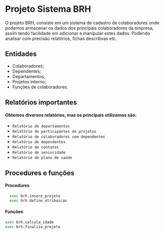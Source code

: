 
# Projeto Sistema BRH

O projeto BRH, consiste em um sistema de cadastro de colaboradores onde podemos armazenar os dados 
dos principais colaboradores da empresa, assim tendo facilidade em adicionar e manipular estes dados.
Podendo analisar com precisão relatórios, fichas descritivas etc.


## Entidades

- Colaboradores;
- Dependentes;
- Departamentos;
- Projetos interno;
- Funções de colaboradores.

## Relatórios importantes


#### Obtemos diversos relatórios, mas os principais utilizamos são: 
 - `Relatório de departamentos` 
 - `Relatório de participantes de projetos`
 - `Relatório de colaboradores sem dependentes`
 - `Relatório de dependentes`
 - `Relatório de contatos`
 - `Relatório de senioridade`
 - `Relatório de plano de saúde`

## Procedures e funções

#### Procedures

```bash
  exec brh.insere_projeto
  exec brh.define_atribuicao
```

#### Funções
```bash
exec brh.calcula_idade
exec brh.finaliza_projeto
```



